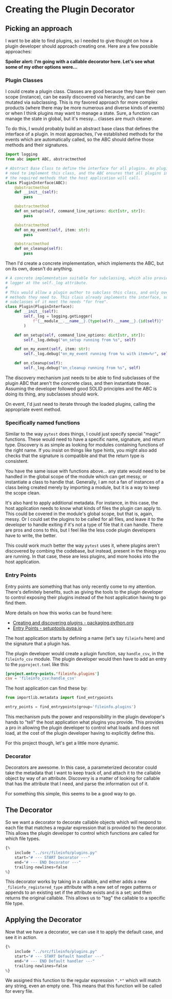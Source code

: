 # Creating the Plugin Decorator

## Picking an approach

I want to be able to find plugins, so I needed to give thought on how a plugin developer should approach creating one.
Here are a few possible approaches:

**Spoiler alert: I'm going with a callable decorator here. Let's see what some of my other options were...**

### Plugin Classes

I could create a plugin class. Classes are good because they have their own scope (instance), can be easily discovered
via hierarchy, and can be mutated via subclassing. This is my favored approach for more complex products (where there
may be more numerous and diverse kinds of events) or when I think plugins may want to manage a state. Sure, a function
can manage the state in global, but it's messy... classes are much cleaner.

To do this, I would probably build an abstract base class that defines the interface of a plugin. In most approaches,
I've established methods for the events which are automatically called, so the ABC should define those methods and
their signatures.

```python
import logging
from abc import ABC, abstractmethod

# Abstract Base Class to define the interface for all plugins. An plugin would 
# need to implement this class, and the ABC ensures that all plugins implement 
# the required methods that the host application will call.
class PluginInterface(ABC):
    @abstractmethod
    def __init__(self):
        pass

    @abstractmethod
    def on_setup(self, command_line_options: dict[str, str]):
        pass

    @abstractmethod
    def on_my_event(self, item: str):
        pass

    @abstractmethod
    def on_cleanup(self):
        pass
```

Then I'd create a concrete implementation, which implements the ABC, but on its own, doesn't do anything.

```python
# A concrete implementation suitable for subclassing, which also provides a 
# logger at the self._log attribute.
# 
# This would allow a plugin author to subclass this class, and only override the
# methods they need to. This class already implements the interface, so 
# subclasses of it meet the needs "for free".
class Plugin(PluginInterface):
    def __init__(self):
        self._log = logging.getLogger(
            f"{__module__.__name__}.{type(self).__name__}.{id(self)}"
        )

    def on_setup(self, command_line_options: dict[str, str]):
        self._log.debug("on_setup running from %s", self)

    def on_my_event(self, item: str):
        self._log.debug("on_my_event running from %s with item=%r", self, item)

    def on_cleanup(self):
        self._log.debug("on_cleanup running from %s", self)
```

The discovery mechanism just needs to be able to find subclasses of the plugin ABC that aren't the concrete class, and 
then instantiate those. Assuming the developer followed good SOLID principles and the ABC is doing its thing, any 
subclasses should work.

On event, I'd just need to iterate through the loaded plugins, calling the appropriate event method.

### Specifically named functions

Similar to the way `pytest` does things, I could just specify special "magic" functions. These would need to have a 
specific name, signature, and return type. Discovery is as simple as looking for modules containing functions of the
right name. If you insist on things like type hints, you might also add checks that the signature is compatible and
that the return type is consistent.

You have the same issue with functions above... any state would need to be handled in the global scope of the module
which can get messy, or instantiate a class to handle that. Generally, I am not a fan of instances of a class being 
created merely by importing a module, but it is a way to keep the scope clean.

It's also hard to apply additional metadata. For instance, in this case, the host application needs to know what kinds
of files the plugin can apply to. This could be covered in the module's global scope, but that is, again, messy. Or I
could set the plugins to be called for all files, and leave it to the developer to handle exiting if it's not a type
of file that it can handle. There are pros and cons to this, but I feel like the less code plugin developers have to
write, the better.

This could work much better the way `pytest` uses it, where plugins aren't discovered by combing the codebase, but 
instead, present in the things you are running. In that case, these are less plugins, and more hooks into the host
application.

### Entry Points

Entry points are something that has only recently come to my attention. There's definitely benefits, such as giving the
tools to the plugin developer to control exposing their plugins instead of the host application having to go find them.

More details on how this works can be found here:

* [Creating and discovering plugins - packaging.python.org](https://packaging.python.org/en/latest/guides/creating-and-discovering-plugins/)
* [Entry Points - setuptools.pypa.io](https://setuptools.pypa.io/en/latest/userguide/entry_point.html)

The host application starts by defining a name (let's say `fileinfo` here) and the signature that a plugin has.

The plugin developer would create a plugin function, say `handle_csv`, in the `fileinfo_csv` module. The plugin 
developer would then have to add an entry to the `pyproject.toml` like this:

```toml
[project.entry-points.'fileinfo.plugins']
csv = 'fileinfo_csv:handle_csv'
```

The host application can find these by:

```python
from importlib.metadata import find_entrypoints

entry_points = find_entrypoints(group='fileinfo.plugins')
```

This mechanism puts the power and responsibility in the plugin developer's hands to "tell" the host application what
plugins you provide. This provides a pro in allowing the plugin developer to control what loads and does not load,
at the cost of the plugin developer having to explicitly define this.

For this project though, let's get a little more dynamic.

### Decorator

Decorators are awesome. In this case, a parameterized decorator could take the metadata that I want to keep track of,
and attach it to the callable object by way of an attribute. Discovery is a matter of looking for callable that has
the attribute that I need, and parse the information out of it.

For something this simple, this seems to be a good way to go.

## The Decorator

So we want a decorator to decorate callable objects which will respond to each file that matches a regular expression 
that is provided to the decorator. This allows the plugin developer to control which functions are called for which file 
types.

```python
{% 
    include "../src/fileinfo/plugins.py" 
    start="# --- START Decorator ---"
    end="# --- END Decorator ---"
    trailing-newlines=false
%}
```

This decorator works by taking in a callable, and either adds a new `_fileinfo_registered_type` attribute with a new
set of regex patterns or appends to an existing set if the attribute exists and is a set; and then returns the original
callable. This allows us to "tag" the callable to a specific file type.

## Applying the Decorator

Now that we have a decorator, we can use it to apply the default case, and see it in action.

```python
{%
    include "../src/fileinfo/plugins.py"
    start="# --- START Default handler ---"
    end="# --- END Default handler ---"
    trailing-newlines=false
%}
```

We assigned this function to the regular expression `".*"` which will match any string, even an empty one. This means
that this function will be called for every file.
